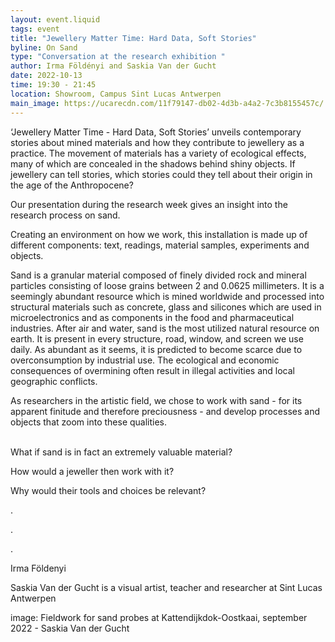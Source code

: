```yaml
---
layout: event.liquid
tags: event
title: "Jewellery Matter Time: Hard Data, Soft Stories"
byline: On Sand
type: "Conversation at the research exhibition "
author: Irma Földényi and Saskia Van der Gucht
date: 2022-10-13
time: 19:30 - 21:45
location: Showroom, Campus Sint Lucas Antwerpen
main_image: https://ucarecdn.com/11f79147-db02-4d3b-a4a2-7c3b8155457c/
---
```

‘Jewellery Matter Time - Hard Data, Soft Stories’ unveils contemporary stories about mined materials and how they contribute to jewellery as a practice. The movement of materials has a variety of ecological effects, many of which are concealed in the shadows behind shiny objects. If jewellery can tell stories, which stories could they tell about their origin in the age of the Anthropocene? 

Our presentation during the research week gives an insight into the research process on sand.

Creating an environment on how we work, this installation is made up of different components: text, readings, material samples, experiments and objects.

Sand is a granular material composed of finely divided rock and mineral particles consisting of loose grains between 2 and 0.0625 millimeters. It is a seemingly abundant resource which is mined worldwide and processed into structural materials such as concrete, glass and silicones which are used in microelectronics and as components in the food and pharmaceutical industries. After air and water, sand is the most utilized natural resource on earth. It is present in every structure, road, window, and screen we use daily. As abundant as it seems, it is predicted to become scarce due to overconsumption by industrial use. The ecological and economic consequences of overmining often result in illegal activities and local geographic conflicts.

As researchers in the artistic field, we chose to work with sand - for its apparent finitude and therefore preciousness - and develop processes and objects that zoom into these qualities. 

 \
What if sand is in fact an extremely valuable material? 

How would a jeweller then work with it? 

Why would their tools and choices be relevant?

.

.

.

Irma Földenyi 

Saskia Van der Gucht is a visual artist, teacher and researcher at Sint Lucas Antwerpen

image: Fieldwork for sand probes at Kattendijkdok-Oostkaai, september 2022 - Saskia Van der Gucht